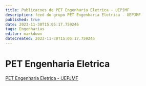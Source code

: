 ```yaml
---
title: Publicacoes de PET Engenharia Eletrica - UEPJMF 
description: feed do grupo PET Engenharia Eletrica - UEPJMF
published: true
date: 2023-11-30T15:05:17.759246
tags: Engenharias
editor: markdown
dateCreated: 2023-11-30T15:05:17.759246
---
```


# PET Engenharia Eletrica
[PET Engenharia Eletrica - UEPJMF](/grupo/285PETEngenhariaEletricaUEPJMF)